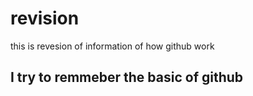 # revision
this is revesion of information of how github work
## I try to remmeber the basic of github
